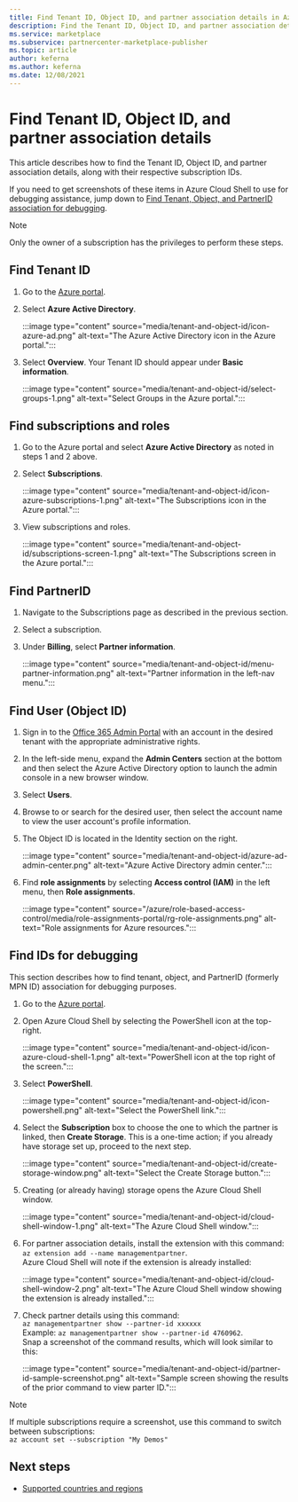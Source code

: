 ```yaml
---
title: Find Tenant ID, Object ID, and partner association details in Azure Marketplace
description: Find the Tenant ID, Object ID, and partner association details of a subscription ID in Azure Marketplace.
ms.service: marketplace
ms.subservice: partnercenter-marketplace-publisher
ms.topic: article
author: keferna
ms.author: keferna
ms.date: 12/08/2021
---
```


# Find Tenant ID, Object ID, and partner association details

This article describes how to find the Tenant ID, Object ID, and partner association details, along with their respective subscription IDs.

If you need to get screenshots of these items in Azure Cloud Shell to use for debugging assistance, jump down to [Find Tenant, Object, and PartnerID association for debugging](#find-ids-for-debugging).

>[!NOTE]
> Only the owner of a subscription has the privileges to perform these steps.

## Find Tenant ID

1. Go to the [Azure portal](https://portal.azure.com/).
2. Select **Azure Active Directory**.

    :::image type="content" source="media/tenant-and-object-id/icon-azure-ad.png" alt-text="The Azure Active Directory icon in the Azure portal.":::

3. Select **Overview**. Your Tenant ID should appear under **Basic information**.

    :::image type="content" source="media/tenant-and-object-id/select-groups-1.png" alt-text="Select Groups in the Azure portal.":::

## Find subscriptions and roles

1. Go to the Azure portal and select **Azure Active Directory** as noted in steps 1 and 2 above.
2. Select **Subscriptions**.

    :::image type="content" source="media/tenant-and-object-id/icon-azure-subscriptions-1.png" alt-text="The Subscriptions icon in the Azure portal.":::

3. View subscriptions and roles.

    :::image type="content" source="media/tenant-and-object-id/subscriptions-screen-1.png" alt-text="The Subscriptions screen in the Azure portal.":::

## Find PartnerID

1. Navigate to the Subscriptions page as described in the previous section.
2. Select a subscription.
3. Under **Billing**, select **Partner information**.

    :::image type="content" source="media/tenant-and-object-id/menu-partner-information.png" alt-text="Partner information in the left-nav menu.":::

## Find User (Object ID)

1. Sign in to the [Office 365 Admin Portal](https://portal.office.com/adminportal/home) with an account in the desired tenant with the appropriate administrative rights.
2. In the left-side menu, expand the **Admin Centers** section at the bottom and then select the Azure Active Directory option to launch the admin console in a new browser window.
3. Select **Users**.
4. Browse to or search for the desired user, then select the account name to view the user account's profile information.
5. The Object ID is located in the Identity section on the right.

    :::image type="content" source="media/tenant-and-object-id/azure-ad-admin-center.png" alt-text="Azure Active Directory admin center.":::

6. Find **role assignments** by selecting **Access control (IAM)** in the left menu, then **Role assignments**.

    :::image type="content" source="/azure/role-based-access-control/media/role-assignments-portal/rg-role-assignments.png" alt-text="Role assignments for Azure resources.":::


## Find IDs for debugging

This section describes how to find tenant, object, and PartnerID (formerly MPN ID) association for debugging purposes.

1. Go to the [Azure portal](https://portal.azure.com/).
2. Open Azure Cloud Shell by selecting the PowerShell icon at the top-right.

    :::image type="content" source="media/tenant-and-object-id/icon-azure-cloud-shell-1.png" alt-text="PowerShell icon at the top right of the screen.":::

3. Select **PowerShell**.

    :::image type="content" source="media/tenant-and-object-id/icon-powershell.png" alt-text="Select the PowerShell link.":::

4. Select the **Subscription** box to choose the one to which the partner is linked, then **Create Storage**. This is a one-time action; if you already have storage set up, proceed to the next step.

    :::image type="content" source="media/tenant-and-object-id/create-storage-window.png" alt-text="Select the Create Storage button.":::

5. Creating (or already having) storage opens the Azure Cloud Shell window.

    :::image type="content" source="media/tenant-and-object-id/cloud-shell-window-1.png" alt-text="The Azure Cloud Shell window.":::

6. For partner association details, install the extension with this command:<br>`az extension add --name managementpartner`.<br>Azure Cloud Shell will note if the extension is already installed:

    :::image type="content" source="media/tenant-and-object-id/cloud-shell-window-2.png" alt-text="The Azure Cloud Shell window showing the extension is already installed.":::

7. Check partner details using this command:<br>`az managementpartner show --partner-id xxxxxx`<br>Example: `az managementpartner show --partner-id 4760962`.<br>Snap a screenshot of the command results, which will look similar to this:

    :::image type="content" source="media/tenant-and-object-id/partner-id-sample-screenshot.png" alt-text="Sample screen showing the results of the prior command to view parter ID.":::

>[!NOTE]
>If multiple subscriptions require a screenshot, use this command to switch between subscriptions:<br>`az account set --subscription "My Demos"`

## Next steps

- [Supported countries and regions](supported-countries-regions.md)